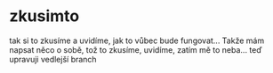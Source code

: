 # zkusimto
tak si to zkusíme a uvidíme, jak to vůbec bude fungovat... 
Takže mám napsat něco o sobě, tož to zkusíme, uvidíme, zatím mě to neba...
teď upravuji vedlejší branch
